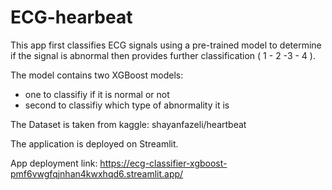 # ECG-hearbeat

This app first classifies ECG signals using a pre-trained model to determine if the signal is abnormal then provides further classification ( 1 - 2 -3 - 4 ).

The model contains two XGBoost models:
- one to classifiy if it is normal or not
- second to classifiy which type of abnormality it is

The Dataset is taken from kaggle: shayanfazeli/heartbeat

The application is deployed on Streamlit.

App deployment link: https://ecg-classifier-xgboost-pmf6vwgfqjnhan4kwxhqd6.streamlit.app/

